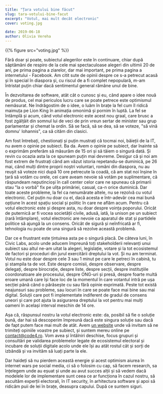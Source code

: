 ```yaml
---
title: "Țara votului bine făcut"
slug: tara-votului-bine-facut
excerpt: "Votul, mai mult decât electronic"
cover: voting.jpg

date: 2019-06-18
author: Olivia Vereha
---
```


{{% figure src="voting.jpg" %}}

Fără doar și poate, subiectul alegerilor este în continuare, chiar după săptămâni de respiro de la cele mai spectaculoase alegeri din ultimii 20 de ani, pe prima pagina a ziarelor, dar mai important, pe prima pagina a internetului - Facebook. Am citit sute de opinii despre ce s-a petrecut acasă și în special în diaspora și, cu riscul de a fi complet nepopulară, m-am întristat puțin chiar dacă sentimentul general rămâne unul de bine. 

În dezvoltarea de software, atât cât o cunosc și eu, când apare o idee nouă de produs, cel mai periculos lucru care se poate petrece este optimismul nemăsurat. Ne îndrăgostim de o idee, o luăm în brațe la fel cum îl ridică maimuța pe Lion King în animația omonimă și pornim în luptă. La fel se întâmplă și acum, când votul electronic este acest nou graal, care brusc a fost zgâlțâit din somnul lui de veci de prin vreun sertar de minister sau grup parlamentar și chemat la ordin. Să se facă, să se dea, să se voteze, "să vină domnu' Iohannis", ca să cităm din clasici. 

Am fost întrebați, chestionați și puțin mustrați că tocmai noi, băieții de la IT, nu avem o opinie pe subiect. Ba da. Avem o opinie pe subiect, dar înainte să o exprimăm preferăm să măsurăm de 15 ori și să tăiem o singură dată. Și revin cu ocazia asta la ce spuneam puțin mai devreme. Desigur că și noi am fost extrem de frustrați când am văzut istoria repetandu-se duminică, pe 26 mai, când mulți dintre proprii noștri voluntari, români din diaspora, nu au reușit să voteze nici după 10 ore petrecute la coadă, că am stat noi înșine în țară să votăm cu orele, cei care aveam nevoie să votăm pe suplimentare, că răspundeam neputincioși în call center celor care ne spuneau că primarii stau "la o vorbă" fix pe ulița primăriei, casual, ca-n orice duminică. Dar toate aceste probleme, la fel ca nenumărate altele, nu se rezolvă cu votul electronic. Cel puțin nu doar cu el, dacă acesta e într-adevăr cea mai bună opțiune în acest spațiu social și politic în care ne aflăm acum. Pentru că votul electronic este și despre asta, nu doar despre voința poporului. Oricât de puternică ar fi vocea societății civile, adusă, iată, la unison pe un subiect (rară întâmplare), votul electronic are nevoie ca aparatul de stat și partidele politice să ajungă la un consens. Oricât de sigură și neînfricată ar fi, tehnologia nu poate de una singură să rezolve această problemă. 

Dar ce e frustrant este țintuirea asta pe o singură placă. De câteva luni, în Civic Labs, acolo unde aducem împreună toți stakeholderii relevanți unui subiect sau altul ne-am uitat la alegeri, legislație, votare și la tot ecosistemul de factori și proceduri din jurul exercitării dreptului la vot. Și nu am terminat. Votul nu este doar despre cele 3 sau 1 minut pe care le petreci în cabină, tu și stampila ta de vot. Este despre comisii, despre observare, despre delegați, despre birocrație, despre liste, despre secții, despre instituțiile coordonatoare ale procesului, despre ONG-uri și presă, despre foarte multă eroare umană care își face loc de la momentul în care votantul intră pe ușa secției până când o părăsește cu sau fără opinie exprimată. Peste tot există neajunsuri sau probleme, sau locuri în care se poate face mai bine sau mai digital. Soluții care pot fi implementate indiferent de gradul de consens uneori și care pot ajuta la asigurarea dreptului la vot pentru mai mulți oameni în același interval meschin de 14 ore. 

Așa că, răspunsul nostru la votul electronic este: da, posibil să fie o soluție bună, dar hai să descoperim împreună dacă este singura soluție sau dacă de fapt putem face mai mult de atât. Avem [un website](https://cetetine.ro) unde vă invitam să ne trimiteți opiniile voastre pe subiect, și suntem mereu online pe contact@code4.ro. Vom avea și întâlniri deschise, focus grupuri și consultări pe validarea problemelor legate de ecosistemul electoral și incubare de soluții digitale acolo unde ele își au atât rostul cât și sorți de izbândă și va invităm să luați parte la ele. 

Dar haideți să nu pierdem această energie și acest optimism aiurea în internet wars pe social media, ci să o folosim cu cap, să facem research, sa înțelegem unde au eșuat și unde au avut succes alții și să vedem dacă modelele lor de implementare sunt ceea ce ar funcționa în cazul nostru, să ascultăm experții electorali, în IT security, în arhitectura software și apoi să ridicăm puii de lei în brațe, deasupra capului. După ce suntem siguri. 


